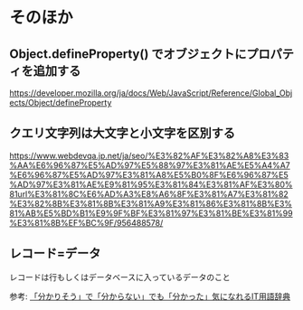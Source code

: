 # そのほか

## Object.defineProperty() でオブジェクトにプロパティを追加する

<https://developer.mozilla.org/ja/docs/Web/JavaScript/Reference/Global_Objects/Object/defineProperty>

## クエリ文字列は大文字と小文字を区別する

<https://www.webdevqa.jp.net/ja/seo/%E3%82%AF%E3%82%A8%E3%83%AA%E6%96%87%E5%AD%97%E5%88%97%E3%81%AE%E5%A4%A7%E6%96%87%E5%AD%97%E3%81%A8%E5%B0%8F%E6%96%87%E5%AD%97%E3%81%AE%E9%81%95%E3%81%84%E3%81%AF%E3%80%81url%E3%81%8C%E6%AD%A3%E8%A6%8F%E3%81%A7%E3%81%82%E3%82%8B%E3%81%8B%E3%81%A9%E3%81%86%E3%81%8B%E3%81%AB%E5%BD%B1%E9%9F%BF%E3%81%97%E3%81%BE%E3%81%99%E3%81%8B%EF%BC%9F/956488578/>

## レコード=データ

レコードは行もしくはデータベースに入っているデータのこと

参考: [「分かりそう」で「分からない」でも「分かった」気になれるIT用語辞典](https://wa3.i-3-i.info/word1265.html)

